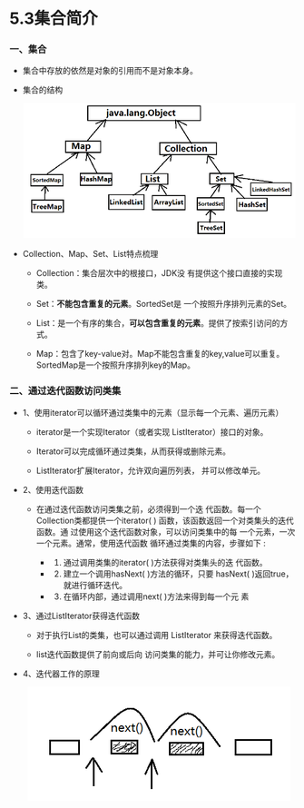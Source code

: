 # 5.3集合简介

### 一、集合

* 集合中存放的依然是对象的引用而不是对象本身。

* 集合的结构

    <div align="center"><img src="./img/集合.png"></div>

* Collection、Map、Set、List特点梳理

    *  Collection：集合层次中的根接口，JDK没 有提供这个接口直接的实现类。 
    
    * Set：**不能包含重复的元素**。SortedSet是 一个按照升序排列元素的Set。 
    
    * List：是一个有序的集合，**可以包含重复的元素**。提供了按索引访问的方式。 
    
    * Map：包含了key-value对。Map不能包含重复的key,value可以重复。SortedMap是一个按照升序排列key的Map。


### 二、通过迭代函数访问类集

* 1、使用iterator可以循环通过类集中的元素（显示每一个元素、遍历元素）

    * iterator是一个实现Iterator（或者实现 ListIterator）接口的对象。
    
    * Iterator可以完成循环通过类集，从而获得或删除元素。 
    
    * ListIterator扩展Iterator，允许双向遍历列表， 并可以修改单元。

* 2、使用迭代函数

    * 在通过迭代函数访问类集之前，必须得到一个迭 代函数。每一个Collection类都提供一个iterator( ) 函数，该函数返回一个对类集头的迭代函数。通 过使用这个迭代函数对象，可以访问类集中的每 一个元素，一次一个元素。通常，使用迭代函数 循环通过类集的内容，步骤如下 :
    
        * 1. 通过调用类集的iterator( )方法获得对类集头的迭 代函数。 
    
        * 2. 建立一个调用hasNext( )方法的循环，只要 hasNext( )返回true，就进行循环迭代。 
    
        * 3. 在循环内部，通过调用next( )方法来得到每一个元 素

* 3、通过ListIterator获得迭代函数

    * 对于执行List的类集，也可以通过调用 ListIterator 来获得迭代函数。
    
    * list迭代函数提供了前向或后向 访问类集的能力，并可让你修改元素。

* 4、迭代器工作的原理

     <div align="center"><img src="./img/迭代器.png"></div>

